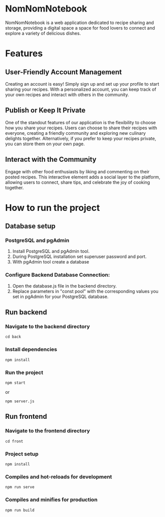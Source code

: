 # NomNomNotebook

NomNomNotebook is a web application dedicated to recipe sharing and storage, providing a digital space a space for food lovers to connect and explore a variety of delicious dishes.

# Features

## User-Friendly Account Management

Creating an account is easy! Simply sign up and set up your profile to start sharing your recipes. With a personalized account, you can keep track of your own recipes and interact with others in the community.

## Publish or Keep It Private

One of the standout features of our application is the flexibility to choose how you share your recipes. Users can choose to share their recipes with everyone, creating a friendly community and exploring new culinary delights together. Alternatively, if you prefer to keep your recipes private, you can store them on your own page.

## Interact with the Community

Engage with other food enthusiasts by liking and commenting on their posted recipes. This interactive element adds a social layer to the platform, allowing users to connect, share tips, and celebrate the joy of cooking together.

# How to run the project

## Database setup

### PostgreSQL and pgAdmin

1. Install PostgreSQL and pgAdmin tool.
2. During PostgreSQL installation set superuser password and port.
3. With pgAdmin tool create a database

### Configure Backend Database Connection:

1. Open the database.js file in the backend directory.
1. Replace parameters in "const pool" with the corresponding values you set in pgAdmin for your PostgreSQL database.

## Run backend

### Navigate to the backend directory

```
cd back
```

### Install dependencies

```
npm install
```

### Run the project

```
npm start
```

or

```
npm server.js
```

## Run frontend

### Navigate to the frontend directory

```
cd front
```

### Project setup

```
npm install
```

### Compiles and hot-reloads for development

```
npm run serve
```

### Compiles and minifies for production

```
npm run build
```
